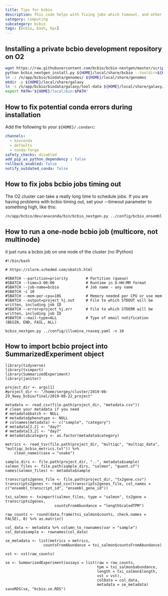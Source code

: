 ```yaml
---
title: Tips for bcbio
description: This code helps with fixing jobs which timeout, and other general tips
category: computing
subcategory: bcbio
tags: [bcbio, bash, hpc]
---
```


## Installing a private bcbio development repository on O2
```bash
wget https://raw.githubusercontent.com/bcbio/bcbio-nextgen/master/scripts/bcbio_nextgen_install.py
python bcbio_nextgen_install.py ${HOME}/local/share/bcbio --tooldir=${HOME}/local --nodata
ln -s /n/app/bcbio/biodata/genomes/ ${HOME}/local/share/genomes
mkdir -p ${HOME}/local/share/galaxy
ln -s /n/app/bcbio/biodata/galaxy/tool-data ${HOME}/local/share/galaxy/tool-data
export PATH="${HOME}/local/bin:$PATH"
```

## How to fix potential conda errors during installation
Add the following to your `${HOME}/.condarc`:
```yaml
channels:
  - bioconda
  - defaults
  - conda-forge
safety_checks: disabled
add_pip_as_python_dependency : false
rollback_enabled: false
notify_outdated_conda: false
```

## How to fix jobs bcbio jobs timing out
The O2 cluster can take a really long time to schedule jobs. If you are having problems with bcbio timing out, set your --timeout parameter to something high, like this:
```bash
/n/app/bcbio/dev/anaconda/bin/bcbio_nextgen.py ../config/bcbio_ensembl.yaml -n 72 -t ipython -s slurm -q short -r --tag feany --timeout 6000 -t 0-11:00
```

## How to run a one-node bcbio job (multicore, not multinode)
it just runs a bcbio job on one node of the cluster (no IPython)

```
#!/bin/bash

# https://slurm.schedmd.com/sbatch.html

#SBATCH --partition=priority        # Partition (queue)
#SBATCH --time=3-00:00              # Runtime in D-HH:MM format
#SBATCH --job-name=bcbio            # Job name - any name
#SBATCH -c 10
#SBATCH --mem-per-cpu=10G           # Memory needed per CPU or use mem
#SBATCH --output=project_%j.out     # File to which STDOUT will be written, including job ID
#SBATCH --error=project_%j.err      # File to which STDERR will be written, including job ID
#SBATCH --mail-type=ALL             # Type of email notification (BEGIN, END, FAIL, ALL)

bcbio_nextgen.py ../config/illumina_rnaseq.yaml -n 10
```

## How to import bcbio project into SummarizedExperiment object

```
library(tidyverse)
library(tximport)
library(SummarizedExperiment)
library(janitor)

project_dir <- args[1]
#project_dir <- "/home/sergey/cluster/2019-08-29_9way_bcbio/final/2019-08-22_project"

metadata <- read_csv(file.path(project_dir, "metadata.csv"))
# clean your metadata if you need
# metadata$batch <- NULL
# metadata$phenotype <- NULL
# colnames(metadata) <- c("sample", "category")
# metadata[2,2] <- "day7"
# metadata[3,2] <- "day7"
# metadata$category <- as.factor(metadata$category)

metrics <- read_tsv(file.path(project_dir, "multiqc", "multiqc_data", "multiqc_bcbio_metrics.txt")) %>% 
    clean_names(case = "snake")

sample_dirs <- file.path(project_dir, "..", metadata$sample)
salmon_files <- file.path(sample_dirs, "salmon", "quant.sf")
names(salmon_files) <- metadata$sample

transcripts2genes_file <- file.path(project_dir, "tx2gene.csv")
transcripts2genes <- read_csv(transcripts2genes_file, col_names = c("ensembl_transcript_id", "ensembl_gene_id"))

txi_salmon <- tximport(salmon_files, type = "salmon", tx2gene = transcripts2genes,
                      countsFromAbundance = "lengthScaledTPM")

raw_counts <- round(data.frame(txi_salmon$counts, check.names = FALSE), 0) %>% as.matrix()

col_data <- metadata %>% column_to_rownames(var = "sample")
col_data$sample <- rownames(col_data)

se_metadata <- list(metrics = metrics,
                 countsFromAbundance = txi_salmon$countsFromAbundance)

vst <- vst(raw_counts)

se <- SummarizedExperiment(assays = list(raw = raw_counts,
                                         tpm = txi_salmon$abundance,
                                         length = txi_salmon$length,
                                         vst = vst),
                                         colData = col_data,
                                         metadata = se_metadata)
saveRDS(se, "bcbio.se.RDS")
```
